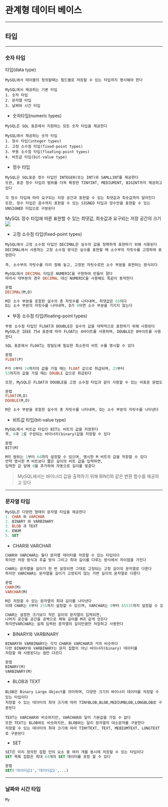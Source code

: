 # 관계형 데이터 베이스
---
## 타입
---
### 숫자 타입
 타입(data type)
 ```
 MySQL에서 테이블의 정의할때는 필드별로 저장할 수 있는 타입까지 명시해야 한다

 MySQL에서 제공하는 기본 타입
 1. 숫자 타입
 2. 문자열 타입
 3. 날짜와 시간 타입
 ```
 - 숫자타입(numeric types)
 ```
 MySQL은 SQL 표준에서 지원하는 모든 숫자 타입을 제공한다

 MySQL에서 제공하는 숫자 타입
 1. 정수 타입(integer types)
 2. 고정 소수점 타입(fixed-point types)
 3. 부동 소수점 타입(floating-point types)
 4. 비트값 타입(bit-value type)
 ```
 - 정수 타입
 ```
MySQL은 SQL표준 정수 타입인 INTEGER(또는 INT)와 SAMLLINT를 제공한다
또한, 표준 정수 타입의 범위를 더욱 확장한 TINYINT, MEDIUMINT, BIGINT까지 제공하고 있다

각 정수 타입에 따라 요구되는 저장 공간과 표현할 수 있는 최댓값과 최솟값까지 달라진다
또한, 정수 타입은 음수까지 표현할 수 있는 SIGNED 타입과 양수만을 표현할 수 있는 UNSIGNED 타입으로 구분된다
```
MySQL 정수 타입에 따른 표현할 수 있는 최댓값, 최솟값과 요구되는 저장 공간의 크기
![](https://velog.velcdn.com/images%2Fdnjscksdn98%2Fpost%2F516cf6b8-e695-40c3-aa1f-9ca470322a9f%2Fimage.png)

- 고정 소수점 타입(fixed-point types)
```
MySQL에서 고정 소수점 타입인 DECIMAL은 실수의 값을 정확하게 표현하기 위해 사용된다
DECIMAL에서 사용하는 고정 소수점 방식은 실수를 표현할 때 소수부의 자릿수를 고정하여 표현한다

즉, 소수부의 자릿수를 미리 정해 놓고, 고정된 자릿수로만 소수 부분을 표현하는 방식이다
```
``` SQL
MySQL에서 DECIMAL 타입은 NUMERIC을 구현하여 만들어 졌다
따라서 대부분의 경우 DECIMAL 대신 NUMERIC을 사용해도 똑같이 동작한다

문법
DECIMAL(M,D)

M은 소수 부분을 포함한 실수의 총 자릿수를 나타내며, 최댓값은 65이다
D는 소수 부분의 자릿수를 나타내며, D가 0이면 소수 부분을 가지지 않는다
```

- 부동 소수점 타입(floating-point types)
``` 
부동 소수점 타입인 FLOAT과 DOUBLE은 실수의 값을 대략적으로 표현하기 위해 사용된다
MySQL은 IEEE 754 표준에 따라 FLOAT는 4바이트를 사용하며, DOUBLE은 8바이트를 사용한다
```
``` SQL
SQL 표준에서 FLOAT는 정밀도에 필요한 최소한의 비트 수를 명시할 수 있다

문법
FLOAT(P)

P가 0부터 24까지의 값을 가질 때는 FLOAT 값으로 취급되며, 25부터 
53까지의 값을 가질 때는 DOUBLE 값으로 취급된다

또한, MySQL은 FLOAT과 DOUBLE을 고정 소수점 타입과 같이 사용할 수 있는 비표준 문법도 지원한다

문법
FLOAT(M,D)
DOUBLE(M,D)

M은 소수 부분을 포함한 실수의 총 자릿수를 나타내며, D는 소수 부분의 자릿수를 나타낸다
```

- 비트값 타입(bit-value type)
``` SQL
MySQL에서 비트값 타입인 BIT는 비트의 값을 저장한다
즉, 0과 1로 구성되는 바이너리(binary)값을 저장할 수 있다

문법
BIT(M)

M의 범위는 1부터 64까지 설정할 수 있으며, 명시한 M 비트의 값을 저장할 수 있다
만약 명시한 M 비트보다 짧은 길이의 비트 값을 입력하면, 
입력한 값 앞에 0을 추가하여 자동으로 길이를 맞춘다
```
> MySQL에서는 바이너리 값을 출력하기 위해 BIN()와 같은 변환 함수를 제공하고 있다
---
### 문자열 타입
``` SQL
MySQL은 다양한 형태의 문자열 타입을 제공한다
1. CHAR 와 VARCHAR
2. BINARY 와 VARBINARY
3. BLOB 과 TEXT
4. ENUM
5. SET
```

- CHAR와 VARCHAR
``` SQL
CHAR와 VARCHAR는 둘다 문자열 데이터를 저장할 수 있는 타입이다
하지만 저장 방식과 추출 방식 그리고 최대 길이를 다루는 방식에서 차이점을 가진다

CHAR는 문자열을 길이가 한 번 설정되면 그대로 고정되는 고정 길이의 문자열로 다룬다
하지만 VARCHAR는 문자열을 길이가 고정되지 않는 가변 길이의 문자열로 다룬다

문법
CHAR(M)
VARCHAR(M)

M은 저장할 수 있는 문자열의 최대 길이를 나타낸다
이때 CHAR는 0부터 255까지 설정할 수 있으며, VARCHAR는 0부터 65535까지 설정할 수 있다

CHAR는 설정한 크기보다 작은 길이의 문자열이 입력되면, 
나머지 공간을 공간을 공백으로 채워 길이를 M과 같게 만든다
하지만VARCHAR는 실제 입력된 문자열의 길이만큼만 저장하고 사용한다
```

- BINARY와 VARBINARY
``` SQL
BINARY와 VARBINARY는 각각 CHAR와 VARCHAR과 거의 비슷하다
다만 BINARY와 VARBINARY는 문자 집합이 아닌 바이너리(binary) 데이터를 
저장할 때 사용된다는 점만 다르다

문법
BINARY(M)
VARBINARY(M)
```

- BLOB과 TEXT
```
BLOB은 Binary Large Object를 의미하며, 다양한 크기의 바이너리 데이터를 저장할 수 있는 타입이다
저장할 수 있는 데이터의 최대 크기에 따라 TINYBLOB,BLOB,MEDIUMBLOB,LONGBLOB로 구분된다

TEXT는 VARCHAR와 비슷하지만, VARCHAR와 달리 기본값을 가질 수 없다
또한 TEXT는 BLOB와도 비슷하지만, BLOB와는 달리 문자열의 대소문자를 구분한다
저장할 수 있는 데이터의 최대 크기에 따라 TINYTEXT, TEXT, MEBIUMTEXT, LONGTEXT로 구분된다
```

- SET
``` SQL
SET은 미리 정의한 집합 안의 요소 중 여러 개를 동시에 저장할 수 있는 타입이다
SET 목록 집합은 최대 64개의 SET 데이터를 포함 할 수 있다

문법
SET('데이터값1','데이터값2',...)
```
---
### 날짜와 시간 타입
```
My